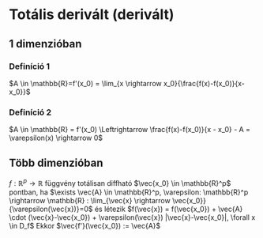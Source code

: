 # Totális derivált (derivált)

## 1 dimenzióban

### Definíció 1
$A \in \mathbb{R}=f'(x_0) = \lim_{x \rightarrow x_0}{\frac{f(x)-f(x_0)}{x-x_0}}$

### Definíció 2
$A \in \mathbb{R} = f'(x_0)  \Leftrightarrow \frac{f(x)-f(x_0)}{x - x_0} - A = \varepsilon(x) \rightarrow 0$

## Több dimenzióban

$f: \mathbb{R}^p \rightarrow \mathbb{R}$ függvény totálisan diffható $\vec{x_0} \in \mathbb{R}^p$ pontban, ha $\exists \vec{A} \in \mathbb{R}^p, \varepsilon: \mathbb{R}^p \rightarrow \mathbb{R} : \lim_{\vec{x} \rightarrow \vec{x_0}}{\varepsilon(\vec{x})}=0$ és létezik $f(\vec{x}) = f(\vec{x_0}) + \vec{A} \cdot (\vec{x}-\vec{x_0}) + \varepsilon(\vec{x}) |\vec{x}-\vec{x_0}|, \forall x \in D_f$
Ekkor $\vec{f'}(\vec{x_0}) := \vec{A}$